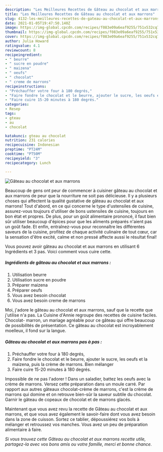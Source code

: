 ```yaml
---
description: "Les Meilleures Recettes de Gâteau au chocolat et aux marrons"
title: "Les Meilleures Recettes de Gâteau au chocolat et aux marrons"
slug: 4132-les-meilleures-recettes-de-gateau-au-chocolat-et-aux-marrons
date: 2021-01-05T19:47:50.140Z
image: https://img-global.cpcdn.com/recipes/f083e09a6eaf9255/751x532cq70/gateau-au-chocolat-et-aux-marrons-photo-principale-de-la-recette.jpg
thumbnail: https://img-global.cpcdn.com/recipes/f083e09a6eaf9255/751x532cq70/gateau-au-chocolat-et-aux-marrons-photo-principale-de-la-recette.jpg
cover: https://img-global.cpcdn.com/recipes/f083e09a6eaf9255/751x532cq70/gateau-au-chocolat-et-aux-marrons-photo-principale-de-la-recette.jpg
author: Julia Howard
ratingvalue: 4.1
reviewcount: 8
recipeingredient:
- " beurre"
- " sucre en poudre"
- " maizena"
- " oeufs"
- " chocolat"
- " creme de marrons"
recipeinstructions:
- "Préchauffer votre four à 180 degrés,"
- "Faire fondre le chocolat et le beurre, ajouter le sucre, les oeufs et la maizena, puis la crème de marrons. Bien mélanger"
- "Faire cuire 15-20 minutes à 180 degrés."
categories:
- Resep
tags:
- gteau
- au
- chocolat

katakunci: gteau au chocolat 
nutrition: 231 calories
recipecuisine: Indonesian
preptime: "PT24M"
cooktime: "PT50M"
recipeyield: "3"
recipecategory: Lunch

---
```



![Gâteau au chocolat et aux marrons](https://img-global.cpcdn.com/recipes/f083e09a6eaf9255/751x532cq70/gateau-au-chocolat-et-aux-marrons-photo-principale-de-la-recette.jpg)

Beaucoup de gens ont peur de commencer à cuisiner gâteau au chocolat et aux marrons de peur que la nourriture ne soit pas délicieuse. Il y a plusieurs choses qui affectent la qualité gustative de gâteau au chocolat et aux marrons! Tout d'abord, en ce qui concerne le type d'ustensiles de cuisine, assurez-vous toujours d'utiliser de bons ustensiles de cuisine, toujours en bon état et propres. De plus, pour un goût alimentaire prononcé, il faut bien sûr utiliser beaucoup d'épices pour que les aliments préparés n'aient pas un goût fade. Et enfin, entraînez-vous pour reconnaître les différentes saveurs de la cuisine, profitez de chaque activité culinaire de tout cœur, car la sensation d'être excité, calme et non pressé affecte aussi le résultat final!

<!--inarticleads1-->

Vous pouvez avoir gâteau au chocolat et aux marrons en utilisant 6 Ingrédients et 3 pas. Voici comment vous cuire cette.

##### Ingrédients de gâteau au chocolat et aux marrons :

1. Utilisation  beurre
1. Utilisation  sucre en poudre
1. Préparer  maizena
1. Préparer  oeufs
1. Vous avez besoin  chocolat
1. Vous avez besoin  creme de marrons


Moi, j&#39;adore le gâteau au chocolat et aux marrons, sauf que la recette que j&#39;utilise n&#39;a pas. La Cuisine d&#39;Annie regroupe des recettes de cuisine faciles. Chocolat- marron, un mariage agréable pour ce gâteau qui offre beaucoup de possibilités de présentation. Ce gâteau au chocolat est incroyablement moelleux, il fond sur la langue. 

<!--inarticleads2-->

##### Gâteau au chocolat et aux marrons pas à pas :

1. Préchauffer votre four à 180 degrés,
1. Faire fondre le chocolat et le beurre, ajouter le sucre, les oeufs et la maizena, puis la crème de marrons. Bien mélanger
1. Faire cuire 15-20 minutes à 180 degrés.


Impossible de ne pas l&#39;adorer ! Dans un saladier, battez les oeufs avec la crème de marrons. Versez cette préparation dans un moule carré. Par rapport aux autres gâteaux chocolat-crème de marrons, c&#39;est la crème de marrons qui domine et on retrouve bien-sûr la saveur subtile du chocolat. Garnir le gâteau de copeaux de chocolat et de marrons glacés. 

<!--inarticleads1-->

<p>
Maintenant que vous avez revu la recette de Gâteau au chocolat et aux marrons, et que vous avez également le savoir-faire dont vous avez besoin dans la zone de cuisson. Sortez ce tablier, dépoussiérez vos bols à mélanger et retroussez vos manches. Vous avez un peu de préparation alimentaire à faire.
</p>

<p>
<i>Si vous trouvez cette Gâteau au chocolat et aux marrons recette utile, partagez-la avec vos bons amis ou votre famille, merci et bonne chance.</i>
</p>
